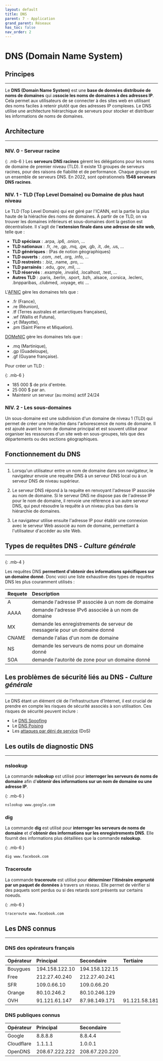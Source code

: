 ```yaml
---
layout: default
title: DNS
parent: 7 - Application
grand_parent: Réseaux
has_toc: false
nav_order: 2
---
```


# DNS (Domain Name System)

## Principes

---

Le **DNS (Domain Name System)** est une **base de données distribuée de noms de domaines** qui a**ssocie les noms de domaines à des adresses IP**. Cela permet aux utilisateurs de se connecter à des sites web en utilisant des noms faciles à retenir plutôt que des adresses IP complexes. Le DNS utilise une architecture hiérarchique de serveurs pour stocker et distribuer les informations de noms de domaines.

## Architecture

---

### **NIV. 0** - Serveur racine

{: .mb-6 }
Les **serveurs DNS racines** gèrent les délégations pour les noms de domaine de premier niveau (TLD). Il existe 13 groupes de serveurs racines, pour des raisons de fiabilité et de performance. Chaque groupe est un ensemble de serveurs DNS. En 2022, sont opérationnels **1548 serveurs DNS racines**.

### **NIV. 1** - TLD (Top Level Domaine) ou Domaine de plus haut niveau

Le TLD (Top Level Domain) qui est géré par l'ICANN, est la partie la plus haute de la hiérachie des noms de domaines. À partir de ce TLD, on va trouver les domaines inférieurs et sous-domaines dont la gestion est décentralisée. Il s'agit de l'**extension finale dans une adresse de site web**, telle que :

- **TLD spéciaux** : .arpa, .ip6, .onion, ...
- **TLD nationaux** : .fr, .re, .gp, .mq, .gw, .gb, .it, .de, .us, ...
- **TLD génériques** : (Pas de notion géographiques)
- **TLD ouverts** : .com, .net, .org, .info, ...
- **TLD restreint**s : .biz, .name, .pro, ...
- **TLD parrainés** : .edu, .gov, .mil, ...
- **TLD réservés** : .example, .invalid, .localhost, .test, ...
- **Autres TLD** : .paris, .berlin, .sport, .bzh, .alsace, .corsica, .leclerc, .bnpparibas, .clubmed, .voyage, etc ...

L'[AFNIC](https://www.afnic.fr/) gère les domaines tels que :

- .fr (France),
- .re (Réunion),
- .tf (Terres australes et antarctiques françaises),
- .wf (Wallis et Futuna),
- .yt (Mayotte),
- .pm (Saint Pierre et Miquelon).

[DOMeNIC](https://www.dom-enic.com/) gère les domaines tels que :

- .mq (Martinique),
- .gp (Guadeloupe),
- .gf (Guyane française).

Pour créer un TLD :

{: .mb-6 }

- 185 000 $ de prix d'entrée.
- 25 000 $ par an.
- Maintenir un serveur (au moins) actif 24/24

### **NIV. 2** - Les sous-domaines

Un sous-domaine est une subdivision d'un domaine de niveau 1 (TLD) qui permet de créer une hiérachie dans l'arborescence de noms de domaine. Il est ajouté avant le nom de domaine principal et est souvent utilisé pour organiser les ressources d'un site web en sous-groupes, tels que des départements ou des sections géographiques.

## Fonctionnement du DNS

---

1. Lorsqu'un utilisateur entre un nom de domaine dans son navigateur, le navigateur envoie une requête DNS à un serveur DNS local ou à un serveur DNS de niveau supérieur.

2. Le serveur DNS répond à la requête en renvoyant l'adresse IP associée au nom de domaine. Si le serveur DNS ne dispose pas de l'adresse IP pour le nom de domaine, il renvoie une référence à un autre serveur DNS, qui peut résoudre la requête à un niveau plus bas dans la hiérarchie de domaines.

3. Le navigateur utilise ensuite l'adresse IP pour établir une connexion avec le serveur Web associé au nom de domaine, permettant à l'utilisateur d'accéder au site Web.

## Types de requêtes DNS - <span class="culture-gen">_Culture générale_</span>

---

{: .mb-4 }

Les requêtes DNS **permettent d'obtenir des informations spécifiques sur un domaine donné**. Donc voici une liste exhaustive des types de requêtes DNS les plus couramment utilisés :

| Requete | Description                                                                |
| :------ | :------------------------------------------------------------------------- |
| A       | demande l'adresse IP associée à un nom de domaine                          |
| AAAA    | demande l'adresse IPv6 associée à un nom de domaine                        |
| MX      | demande les enregistrements de serveur de messagerie pour un domaine donné |
| CNAME   | demande l'alias d'un nom de domaine                                        |
| NS      | demande les serveurs de noms pour un domaine donné                         |
| SOA     | demande l'autorité de zone pour un domaine donné                           |

## Les problèmes de sécurité liés au DNS - <span class="culture-gen">_Culture générale_</span>

---

Le DNS étant un élément clé de l'infrastructure d'Internet, il est crucial de prendre en compte les risques de sécurité associés à son utilisation. Ces risques de sécurité peuvent inclure :

- Le [DNS Spoofing](../definitions.html#le-dns-spoofing)
- Le [DNS Poising](../definitions.html#le-dns-poising)
- Les [attaques par déni de service](../definitions.html#les-attaques-par-déni-de-service-dos) (DoS)

## Les outils de diagnostic DNS

---

### nslookup

La commande **nslookup** est utilisé pour **interroger les serveurs de noms de domaine** afin d'**obtenir des informations sur un nom de domaine ou une adresse IP**.

{: .mb-6 }

```bash
nslookup www.google.com
```

### dig

La commande **dig** est utilisé pour **interroger les serveurs de noms de domaine** et d'**obtenir des informations sur les enregistrements DNS**. Elle fournit des informations plus détaillées que la commande **nslookup**.

{: .mb-6 }

```bash
dig www.facebook.com
```

### Traceroute

La commande **traceroute** est utilisé pour **déterminer l'itinéraire emprunté par un paquet de données** à travers un réseau. Elle permet de vérifier si des paquets sont perdus ou si des retards sont présents sur certains noeuds.

{: .mb-6 }

```bash
traceroute www.facebook.com
```

## Les DNS connus

---

### DNS des opérateurs français

| Opérateur | Principal      | Secondaire     | Tertiaire     |
| :-------- | :------------- | :------------- | :------------ |
| Bouygues  | 194.158.122.10 | 194.158.122.15 |               |
| Free      | 212.27.40.240  | 212.27.40.241  |               |
| SFR       | 109.0.66.10    | 109.0.66.20    |               |
| Orange    | 80.10.246.2    | 80.10.246.129  |               |
| OVH       | 91.121.61.147  | 87.98.149.171  | 91.121.58.181 |

### DNS publiques connus

| Opérateur  | Principal      | Secondaire     |
| :--------- | :------------- | :------------- |
| Google     | 8.8.8.8        | 8.8.4.4        |
| Cloudflare | 1.1.1.1        | 1.0.0.1        |
| OpenDNS    | 208.67.222.222 | 208.67.220.220 |
